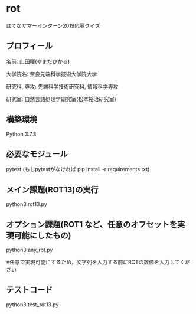 # rot
はてなサマーインターン2019応募クイズ

## プロフィール
名前: 山田暉(やまだひかる)

大学院名: 奈良先端科学技術大学院大学

研究科, 専攻: 先端科学技術研究科, 情報科学専攻

研究室: 自然言語処理学研究室(松本裕治研究室)

## 構築環境
Python 3.7.3

## 必要なモジュール
pytest (もしpytestがなければ pip install -r requirements.txt)

## メイン課題(ROT13)の実行
python3 rot13.py

## オプション課題(ROT1 など、任意のオフセットを実現可能にしたもの)
python3 any_rot.py

※任意で実現可能にするため，文字列を入力する前にROTの数値を入力してください

## テストコード
python3 test_rot13.py
